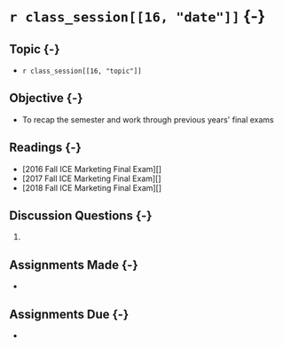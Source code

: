 # `r class_session[[16, "date"]]` {-}

## Topic {-}

- `r class_session[[16, "topic"]]`

## Objective {-}

- To recap the semester and work through previous years' final exams

## Readings {-}

- [2016 Fall ICE Marketing Final Exam][]  
- [2017 Fall ICE Marketing Final Exam][]  
- [2018 Fall ICE Marketing Final Exam][]

## Discussion Questions {-}

1. 

## Assignments Made {-}

- 

## Assignments Due {-}

- 
